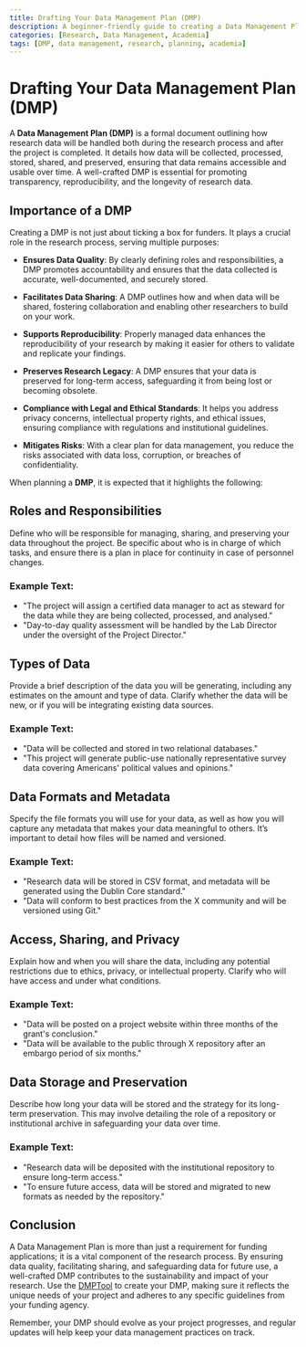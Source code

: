 ```yaml
---
title: Drafting Your Data Management Plan (DMP)
description: A beginner-friendly guide to creating a Data Management Plan (DMP) for research projects, complete with key elements, examples, and a discussion of its importance.
categories: [Research, Data Management, Academia]
tags: [DMP, data management, research, planning, academia]
---
```


# Drafting Your Data Management Plan (DMP)

A **Data Management Plan (DMP)** is a formal document outlining how research data will be handled both during the research process and after the project is completed. It details how data will be collected, processed, stored, shared, and preserved, ensuring that data remains accessible and usable over time. A well-crafted DMP is essential for promoting transparency, reproducibility, and the longevity of research data.

## Importance of a DMP

Creating a DMP is not just about ticking a box for funders. It plays a crucial role in the research process, serving multiple purposes:

- **Ensures Data Quality**: By clearly defining roles and responsibilities, a DMP promotes accountability and ensures that the data collected is accurate, well-documented, and securely stored.
  
- **Facilitates Data Sharing**: A DMP outlines how and when data will be shared, fostering collaboration and enabling other researchers to build on your work.

- **Supports Reproducibility**: Properly managed data enhances the reproducibility of your research by making it easier for others to validate and replicate your findings.

- **Preserves Research Legacy**: A DMP ensures that your data is preserved for long-term access, safeguarding it from being lost or becoming obsolete.

- **Compliance with Legal and Ethical Standards**: It helps you address privacy concerns, intellectual property rights, and ethical issues, ensuring compliance with regulations and institutional guidelines.

- **Mitigates Risks**: With a clear plan for data management, you reduce the risks associated with data loss, corruption, or breaches of confidentiality.

When planning a **DMP**, it is expected that it highlights the following:

## Roles and Responsibilities

Define who will be responsible for managing, sharing, and preserving your data throughout the project. Be specific about who is in charge of which tasks, and ensure there is a plan in place for continuity in case of personnel changes.

### Example Text:
- "The project will assign a certified data manager to act as steward for the data while they are being collected, processed, and analysed."
- "Day-to-day quality assessment will be handled by the Lab Director under the oversight of the Project Director."

## Types of Data

Provide a brief description of the data you will be generating, including any estimates on the amount and type of data. Clarify whether the data will be new, or if you will be integrating existing data sources.

### Example Text:
- "Data will be collected and stored in two relational databases."
- "This project will generate public-use nationally representative survey data covering Americans' political values and opinions."

## Data Formats and Metadata

Specify the file formats you will use for your data, as well as how you will capture any metadata that makes your data meaningful to others. It’s important to detail how files will be named and versioned.

### Example Text:
- "Research data will be stored in CSV format, and metadata will be generated using the Dublin Core standard."
- "Data will conform to best practices from the X community and will be versioned using Git."

## Access, Sharing, and Privacy

Explain how and when you will share the data, including any potential restrictions due to ethics, privacy, or intellectual property. Clarify who will have access and under what conditions.

### Example Text:
- "Data will be posted on a project website within three months of the grant's conclusion."
- "Data will be available to the public through X repository after an embargo period of six months."

## Data Storage and Preservation

Describe how long your data will be stored and the strategy for its long-term preservation. This may involve detailing the role of a repository or institutional archive in safeguarding your data over time.

### Example Text:
- "Research data will be deposited with the institutional repository to ensure long-term access."
- "To ensure future access, data will be stored and migrated to new formats as needed by the repository."

## Conclusion

A Data Management Plan is more than just a requirement for funding applications; it is a vital component of the research process. By ensuring data quality, facilitating sharing, and safeguarding data for future use, a well-crafted DMP contributes to the sustainability and impact of your research. Use the [DMPTool](https://dmptool.org/) to create your DMP, making sure it reflects the unique needs of your project and adheres to any specific guidelines from your funding agency.

Remember, your DMP should evolve as your project progresses, and regular updates will help keep your data management practices on track.
